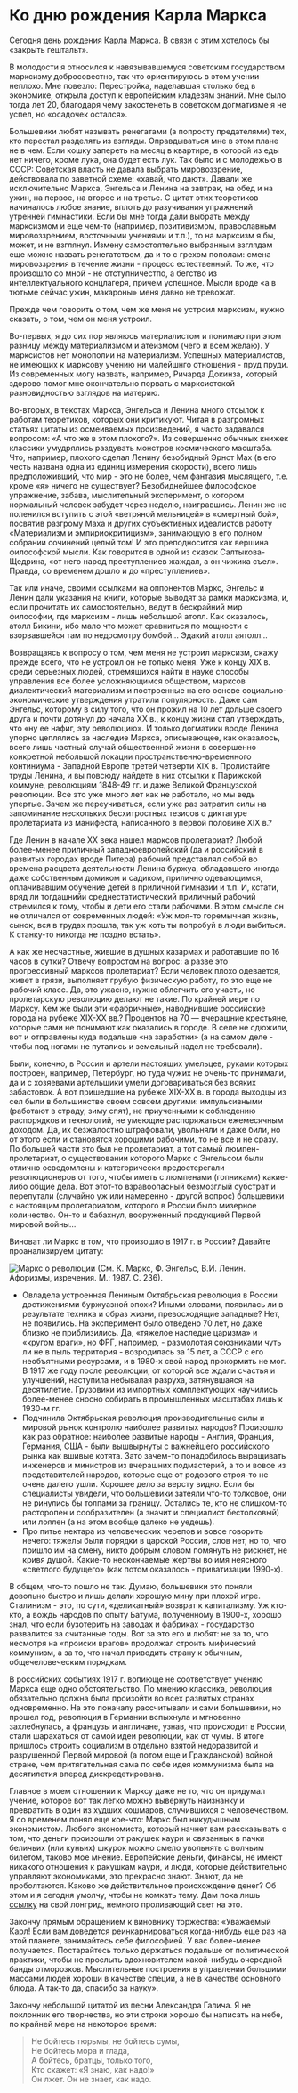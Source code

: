 # Ко дню рождения Карла Маркса

Сегодня день рождения [Карла Маркса](https://w.wiki/8DPL). В связи с этим хотелось бы «закрыть гештальт». 

В молодости я относился к навязывавшемуся советским государством марксизму добросовестно, так что ориентируюсь в этом учении неплохо. Мне повезло: Перестройка, наделавшая столько бед в экономике, открыла доступ к европейским кладезям знаний. Мне было тогда лет 20,  благодаря чему закостенеть в советском догматизме я не успел, но «осадочек остался». 

Большевики любят называть ренегатами (а попросту предателями) тех, кто перестал разделять из взгляды. Оправдываться мне в этом плане не в чем. Если кошку запереть на месяц в квартире, в которой из еды нет ничего, кроме лука, она будет есть лук. Так было и с молодежью в СССР: Советская власть не давала выбрать мировоззрение, действовала по заветной  схеме: «хавай, что дают». Давали же исключительно Маркса, Энгельса и Ленина на завтрак, на обед и на ужин, на первое, на второе и на третье. С цитат этих теоретиков начиналось любое знание, вплоть до разучивания упражнений утренней гимнастики. Если бы мне тогда дали выбрать между марксизмом и еще чем-то (например, позитивизмом, православным мировоззрением, восточными учениями и т.п.), то на марксизм я бы, может, и не взглянул. 
Измену самостоятельно выбранным взглядам еще можно назвать ренегатством, да и то с грехом пополам: смена мировоззрения в течение жизни - процесс естественный. То же, что произошло со мной - не отступничестпо, а бегство из интеллектуального концлагеря, причем успешное. Мысли вроде «а в тютьме сейчас ужин, макароны» меня давно не тревожат.

Прежде чем говорить о том, чем же меня не устроил марксизм, нужно сказать, о том, чем он меня устроил. 

Во-первых, я до сих пор являюсь материалистом и понимаю при этом разницу между материализмом и атеизмом (чего и всем желаю). У марксистов нет монополии на материализм. Успешных материалистов, не имеющих к марксову учению ни малейшнго отношения - пруд пруди. Из современных могу назвать, например, Ричарда Докинза, который здорово помог мне окончательно порвать с марксистской разновидностью взглядов на материю. 

Во-вторых, в текстах Маркса, Энгельса и Ленина много отсылок к работам теоретиков, которых они критикуют. Читая в разгромных статьях цитаты из осмеиваемых произведений, я часто задавался вопросом: «А что же в этом плохого?». Из совершенно обычных книжек классики умудрялись раздувать монстров космического масштаба. Что, например, плохого сделал Ленину безобидный Эрнст Мах (в его честь названа одна из единиц измерения скорости), всего лишь предположивший, что мир - это не более, чем фантазия мыслящего, т.е. кроме «я» ничего не существует? Безобиднейшее философское упражнение, забава, мыслительный эксперимент, о котором нормальный человек забудет через неделю, наигравшись. Ленин же не поленился вступить с этой «ветряной мельницей» в «смертный бой», посвятив разгрому Маха и других субъективных идеалистов работу «Материализм и эмпириокритицизм», занимающую в его полном собрании сочинений целый том! И это преподносится как вершина философской мысли. Как говорится в одной из сказок Салтыкова-Щедрина, «от него народ преступлениев жаждал, а он чижика съел». Правда, со временем дошло и до «преступлениев». 

Так или иначе, своими ссылками на оппонентов Маркс, Энгельс и Ленин дали указания на книги, которые выводят за рамки марксизма, и, если прочитать их самостоятельно, ведут в бескрайний мир философии, где марксизм - лишь небольшой атолл. Как оказалось, атолл Бикини, ибо мало что может сравниться по мощности с взорвавшейся там по недосмотру бомбой... Эдакий атолл аятолл...

Возвращаясь к вопросу о том, чем меня не устроил марксизм, скажу прежде всего, что не устроил он не только меня. Уже к концу XIX в. среди серьезных людей, стремящихся найти в науке способы управления все более усложняющимся обществом, марксов диалектический материализм и построенные на его основе социально-экономические утверждения утратили популярность. Даже сам Энгельс, которому в силу того, что он прожил на 10 лет дольше своего друга и почти дотянул до начала XX в., к концу жизни стал утверждать, что «ну ее нафиг, эту революцию». И только догматики вроде Ленина упорно цеплялись за наследие Маркса, описывающее, как оказалось, всего лишь частный случай общественной жизни в совершенно конкретной небольшой локации пространственно-временного континиума - Западной Европе третей четверти XIX в. Пролистайте труды Ленина, и вы повсюду найдете в них отсылки к Парижской коммуне, революциям 1848-49 гг. и даже Великой Французской революции. Все это уже много лет как не работало, но мы ведь упертые. Зачем же переучиваться, если уже раз затратил силы на запоминание нескольких бесхитростных тезисов о диктатуре пролетариата из манифеста, написанного в первой половине XIX в.?

Где Ленин в начале XX века нашел марксов пролетариат? Любой более-менее приличный западноевропейский (да и российский в развитых городах вроде Питера) рабочий представлял  собой во времена расцвета деятельности Ленина буржуа, обладавшего иногда даже собственным домиком и садиком, прилично одевающимся, оплачивавшим обучение детей в приличной гимназии и т.п. И, кстати, вряд ли тогдашнийи среднестатистический приличный рабочий стремился к тому, чтобы и дети его стали рабочими. В этом смысле он не отличался от современных людей: «Уж моя-то горемычная жизнь, сынок, вся в трудах прошла, так уж хоть ты попробуй в люди выбиться. К станку-то никогда не поздно встать».  

А как же несчастные, жившие в душных казармах и работавшие по 16 часов в сутки? Отвечу вопростом на вопрос: а разве это прогрессивный марксов пролетариат? Если человек плохо одевается, живет в грязи, выполняет грубую физическую работу, то это еще не рабочий класс. Да, это ужасно, нужно облегчить его участь, но пролетарскую революцию делают не такие. По крайней мере по Марксу. Кем же были эти «фабричные», наводнившие российские города на рубеже XIX-XX вв.? Процентов на 70 — вчерашние крестьяне, которые сами не понимают как оказались в городе. В селе не сдюжили, вот и отправлены куда подальше «на заработки» (а на самом деле - чтобы под ногами не путались и земельный надел не требовали). 

Были, конечно, в России и артели настоящих умельцев, руками которых построен, например, Петербург, но туда чужих не очень-то принимали, да и с хозяевами артельщики умели договариваться без всяких забастовок. А вот пришедшие на рубеже XIX-XX в. в города выходцы из сел были в большинстве своем совсем другими: импульсивными (работают в страду, зиму спят), не приученными к соблюдению распорядков и технологий, не умеющие распоряжаться ежемесячным доходом. Да, их безжалостно штрафовали, увольняли и даже били, но от этого если и становятся хорошими рабочими, то не все и не сразу. 
По большей части это был не пролетариат, а тот самый люмпен-пролетариат, о существовании которого Маркс с Энгельсом были отлично осведомлены и категорически предостерегали революционеров от того, чтобы иметь с люмпенами (гопниками) какие-либо общие дела. Вот этот-то взравоопасный безмозглый субстрат и перепутали (случайно уж или намеренно - другой вопрос) большевики с настоящим пролетариатом, которого в России было мизерное количество. Он-то и бабахнул, вооруженный продукцией Первой мировой войны...

Виноват ли Маркс в том, что произошло в 1917 г. в России? Давайте проанализируем цитату:


![Маркс о революции](https://oral-history-1917.website.yandexcloud.net/images/channel-1917-bf3addef.png)
(См. К. Маркс, Ф. Энгельс, В.И. Ленин. Афоризмы, изречения. М.: 1987. С. 236).

* Овладела устроенная Лениным Октябрьская революция в России достижениями буржуазной эпохи? Иными словами, появилась ли в результате техника и образ жизни, превосходящие западные? Нет, не появились. На эксперимент было отведено 70 лет, но даже близко не приблизились. Да, «тяжелое наследие царизма» и «кругом враги», но ФРГ, например, - размолотая союзниками чуть ли не в пыль территория - возродилась за 15 лет, а СССР с его необъятными ресурсами, и в 1980-х свой народ прокормить не мог. В 1917 же году после революции, от которой все ждали счастья и улучшений, наступила небывалая разруха, затянувшаяся на десятилетие. Грузовики из импортных комплектующих научились более-менее сносно собирать в промышленных масштабах лишь к 1930-м гг.
* Подчинила Октябрьская революция производительные силы и мировой рынок контролю наиболее развитых народов? Произошло как раз обратное: наиболее развитые народы - Англия, Франция, Германия, США - были вышвырнуты с важнейшего российского рынка как вшивые котята. Зато зачем-то понадобилось выращивать инженеров и министров из вчерашних подмастерий, а то и вовсе из представителей народов, которые еще от родового строя-то не очень далего ушли. Хорошее дело за версту видно. Если бы специалисты увидели, что большевики затеяли что-то толковое, они не ринулись бы толпами за границу. Остались те, кто не слишком-то расторопен и сообразителен (а значит и специалист бестолковый) или лоялен (а на этом вообще далеко не уедешь).
* Про питье нектара из человеческих черепов и вовсе говорить нечего: тяжелы были порядки в царской России, слов нет, но то, что пришло им на смену, никто добрым словом помянуть не  рискнет, не кривя душой. Какие-то нескончаемые жертвы во имя неясного «светлого будущего» (как потом оказалось - приватизации 1990-х).

В общем, что-то пошло не так. Думаю, большевики это поняли довольно быстро и лишь делали хорошую мину при плохой игре. Сталинизм - это, по сути, «деликатный» возврат к капитализму. Уж кто-кто, а вождь народов по опыту Батума, полученному в 1900-х, хорошо знал, что если бузотерить на заводах и фабриках - государство развалится за считанные годы. Вот за это его и любят: не за то, что несмотря на «происки врагов» продолжал строить мифический коммунизм, а за то, что начал приводить страну к обычным, общечеловеческим порядкам.

В российских событиях 1917 г. вопиюще не соответствует учению Маркса еще одно обстоятельство. По мнению классика, революция обязательно должна была произойти во всех развитых странах одновременно. На это поначалу рассчитывали и сами большевики, но прошел год, революция в Германии вспыхнула и мгновенно захлебнулась, а французы и англичане, узнав, что происходит в России, стали шарахаться от самой идеи революции, как от чумы. В итоге пришлось строить социализм в отдельно взятой недоразвитой и разрушенной Первой мировой  (а потом еще и Гражданской) войной стране, чем притягательная сама по себе идея коммунизма была на десятилетия вперед дискредетирована.

Главное в моем отношении к Марксу даже не то, что он придумал учение, которое вот так легко можно вывернуть наизнанку и превратить в один из худших кошмаров, случившихся с человечеством. Я со временем понял еще кое-что: Маркс был никудышным экономистом. Любого экономиста, который начнет вам рассказывать о том, что деньги произошли от ракушек каури и связанных в пачки беличьих (или куньих) шкурок можно смело увольнять с волчьим билетом, таково мое мнение. Европейские деньги, финансы, не имеют никакого отношения к ракушкам каури, и люди, которые действительно управляют экономиками, это прекрасно знают. Знают, да не проболтаются. Каково же действительное происхождение денег? Об этом и я сегодня умолчу, чтобы не комкать тему. Дам пока лишь [ссылку](https://yababay.github.io/allusions/articles/karl-marks-i-podkustovyj-vypolzen-chast-1/) на свой лонгрид, немного проливающий свет на это.

Закончу прямым обращением к виновнику торжества: «Уважаемый Карл! Если вам доведется реинкарнироваться когда-нибудь еще раз на этой планете, занимайтесь себе философией. У вас более-менее получается. Постарайтесь только держаться подальше от политической практики, чтобы не прослыть вдохновителем какой-нибудь очередной банды отморозков. Мыслительные построения в управлении большими массами людей хороши в качестве специи, а не в качестве основного блюда. А так-то да, спасибо за науку».

Закончу небольшой цитатой из песни Александра Галича. Я не поклонник его творчества, но эти строки хорошо бы написать на небе, по крайней мере на некоторое время:

>   Не бойтесь тюрьмы, не бойтесь сумы,<br>
    Не бойтесь мора и глада,<br>
    А бойтесь, братцы, только того,<br>
    Кто скажет: «Я знаю, как надо!»<br>
    Он лжет. Он не знает, как надо.
